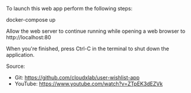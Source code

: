 To launch this web app perform the following steps:

docker-compose up

Allow the web server to continue running while opening a web browser to http://localhost:80

When you're finished, press Ctrl-C in the terminal to shut down the application.

Source: 
- Git:      https://github.com/cloudxlab/user-wishlist-app
- YouTube:  https://www.youtube.com/watch?v=ZTpEK3dEZVk
